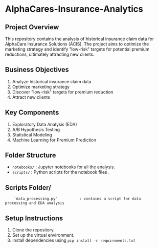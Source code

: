  # AlphaCares-Insurance-Analytics


## Project Overview
This repository contains the analysis of historical insurance claim data for AlphaCare Insurance Solutions (ACIS). The project aims to optimize the marketing strategy and identify "low-risk" targets for potential premium reductions, ultimately attracting new clients.

## Business Objectives
1. Analyze historical insurance claim data
2. Optimize marketing strategy
3. Discover "low-risk" targets for premium reduction
4. Attract new clients

## Key Components
1. Exploratory Data Analysis (EDA)
2. A/B Hypothesis Testing
3. Statistical Modeling
4. Machine Learning for Premium Prediction

## Folder Structure
- `notebooks/` : Jupyter notebooks for all the analysis.
- `scripts/`   : Python scripts for the notebook files .

## Scripts Folder/ 

```
    `data_processing.py`          : contains a script for data processing and EDA analysis 

```

## Setup Instructions
1. Clone the repository.
2. Set up the virtual environment.
3. Install dependencies using `pip install -r requirements.txt`